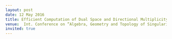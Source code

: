 ```yaml
---
layout: post
date: 12 May 2016 
title: Efficient Computation of Dual Space and Directional Multiplicity of an Isolated Singularity
venue:  Int. Conference on ”Algebra, Geometry and Topology of Singularities” (Istanbul, Turkey)
invited: true
---
```

 